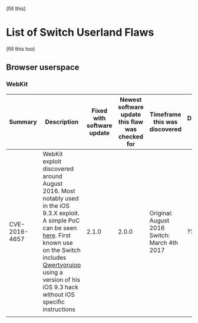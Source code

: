 (fill this)

# List of Switch Userland Flaws

(fill this
too)

## Browser userspace

### WebKit

| Summary       | Description                                                                                                                                                                                                                                                                                                                                                        | Fixed with software update | Newest software update this flaw was checked for | Timeframe this was discovered                | Discovered by |
| ------------- | ------------------------------------------------------------------------------------------------------------------------------------------------------------------------------------------------------------------------------------------------------------------------------------------------------------------------------------------------------------------ | -------------------------- | ------------------------------------------------ | -------------------------------------------- | ------------- |
| CVE-2016-4657 | WebKit exploit discovered around August 2016. Most notably used in the iOS 9.3.X exploit. A simple PoC can be seen [here](https://github.com/LiveOverflow/lo_nintendoswitch/blob/master/poc1.html). First known use on the Switch includes [Qwertyoruiop](https://twitter.com/qwertyoruiopz) using a version of his iOS 9.3 hack without iOS specific instructions | 2.1.0                      | 2.0.0                                            | Original: August 2016 Switch: March 4th 2017 | ???           |
|               |                                                                                                                                                                                                                                                                                                                                                                    |                            |                                                  |                                              |               |
